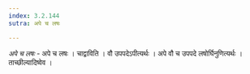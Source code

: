 ```yaml
---
index: 3.2.144
sutra: अपे च लषः

---
```

_अपे च लषः_ - अपे च लषः । चाद्वाविति । वौ उपपदेऽपीत्यर्थः । अपे वौ च उपपदे लषोर्घिनुणित्यर्थः । ताच्छील्यादिष्वेव । 